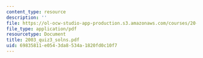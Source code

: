 ```yaml
---
content_type: resource
description: ''
file: https://ol-ocw-studio-app-production.s3.amazonaws.com/courses/20-011j-statistical-thermodynamics-of-biomolecular-systems-be-011j-spring-2004/69835811e0543da8534a1820fd0c10f7_2003_quiz3_solns.pdf
file_type: application/pdf
resourcetype: Document
title: 2003_quiz3_solns.pdf
uid: 69835811-e054-3da8-534a-1820fd0c10f7
---
```

